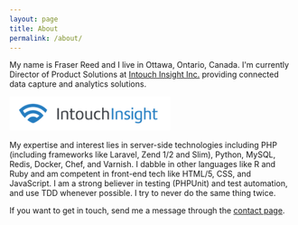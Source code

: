 ```yaml
---
layout: page
title: About
permalink: /about/
---
```



My name is Fraser Reed and I live in Ottawa, Ontario, Canada.  I'm currently Director of Product Solutions at 
[Intouch Insight Inc.](https://www.intouchinsight.com) providing connected data capture and analytics solutions.

<a href="https://www.intouchinsight.com" target="_blank">
	<img src="/css/logos/intouchinsight.png" height="60px" alt="Intouch Insight">
</a>

My expertise and interest lies in server-side technologies including PHP (including frameworks like Laravel, Zend 1/2 and Slim), Python,
MySQL, Redis, Docker, Chef, and Varnish.  I dabble in other languages like R and Ruby and am competent in front-end tech like HTML/5, 
CSS, and JavaScript.  I am a strong believer in testing (PHPUnit) and test automation, and use TDD whenever possible.  I try to never do the same thing twice.

If you want to get in touch, send me a message through the [contact page](/contact/).
